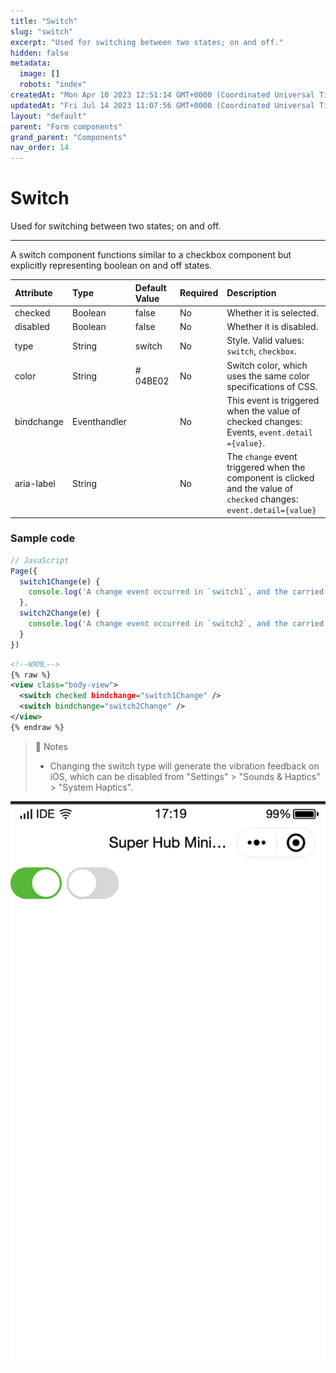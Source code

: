 ```yaml
---
title: "Switch"
slug: "switch"
excerpt: "Used for switching between two states; on and off."
hidden: false
metadata: 
  image: []
  robots: "index"
createdAt: "Mon Apr 10 2023 12:51:14 GMT+0000 (Coordinated Universal Time)"
updatedAt: "Fri Jul 14 2023 11:07:56 GMT+0000 (Coordinated Universal Time)"
layout: "default"
parent: "Form components"
grand_parent: "Components"
nav_order: 14
---
```

# Switch 
Used for switching between two states; on and off.

***

A switch component functions similar to a checkbox component but explicitly representing boolean on and off states.

| Attribute  | Type         | Default Value | Required | Description                                                                                                           |
| :--------- | :----------- | :------------ | :------- | :-------------------------------------------------------------------------------------------------------------------- |
| checked    | Boolean      | false         | No       | Whether it is selected.                                                                                               |
| disabled   | Boolean      | false         | No       | Whether it is disabled.                                                                                               |
| type       | String       | switch        | No       | Style. Valid values: `switch`, `checkbox`.                                                                            |
| color      | String       | # 04BE02      | No       | Switch color, which uses the same color specifications of CSS.                                                        |
| bindchange | Eventhandler |               | No       | This event is triggered when the value of checked changes: Events, `event.detail ={value}`.                           |
| aria-label | String       |               | No       | The `change` event triggered when the component is clicked and the value of `checked` changes: `event.detail={value}` |

### Sample code

```javascript
// JavaScript
Page({
  switch1Change(e) {
  	console.log('A change event occurred in `switch1`, and the carried value is ', e.detail.value)
  },
  switch2Change(e) {
  	console.log('A change event occurred in `switch2`, and the carried value is ', e.detail.value)
  }
})
```
```xml
<!--WXML-->
{% raw %}
<view class="body-view">
  <switch checked bindchange="switch1Change" />
  <switch bindchange="switch2Change" />
</view>
{% endraw %}
```

> 📘 Notes
> 
> - Changing the switch type will generate the vibration feedback on iOS, which can be disabled from "Settings" > "Sounds & Haptics" > "System Haptics".

![](../../assets/images/9b8b98a-Screenshot_2023-06-15_at_5.19.18_PM.png)
